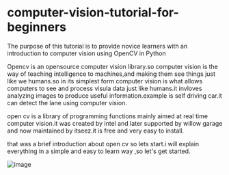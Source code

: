 # computer-vision-tutorial-for-beginners
The purpose of this tutorial is to provide novice learners with an introduction to computer vision using OpenCV in Python

Opencv is an opensource computer vision library.so computer vision is the way of teaching intelligence to machines,and making them see things just like we humans.so in its simplest form computer vision is what allows computers to see and process visula data just like humans.it invloves analyzing images to produce useful information.example is self driving car.it can detect the lane using computer vision.

open cv is a library of programming functions mainly aimed at real time computer vision.it was created by intel and later supported by willow garage and now maintained by itseez.it is free and very easy to install.

that was a brief introduction about open cv so lets start.i will explain everything in a simple and easy to learn way ,so let's get started.




![image](https://user-images.githubusercontent.com/130402856/232846270-ca3206c0-0000-4763-bb6d-934e513cfa9d.png)

